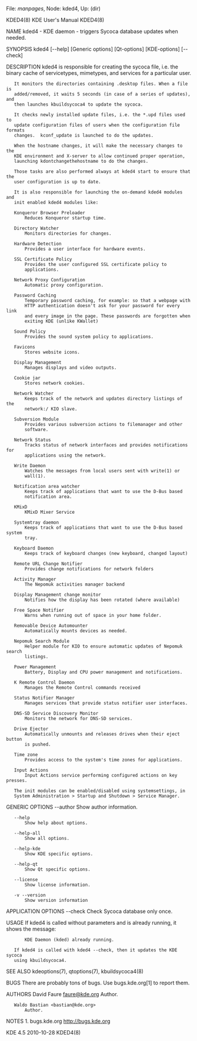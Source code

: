 File: *manpages*,  Node: kded4,  Up: (dir)

KDED4(8)                       KDE User's Manual                      KDED4(8)



NAME
       kded4 - KDE daemon - triggers Sycoca database updates when needed.

SYNOPSIS
       kded4 [--help] [Generic options] [Qt-options] [KDE-options] [--check]

DESCRIPTION
       kded4 is responsible for creating the sycoca file, i.e. the binary
       cache of servicetypes, mimetypes, and services for a particular user.

       It monitors the directories containing .desktop files. When a file is
       added/removed, it waits 5 seconds (in case of a series of updates), and
       then launches kbuildsycoca4 to update the sycoca.

       It checks newly installed update files, i.e. the *.upd files used to
       update configuration files of users when the configuration file formats
       changes.  kconf_update is launched to do the updates.

       When the hostname changes, it will make the necessary changes to the
       KDE environment and X-server to allow continued proper operation,
       launching kdontchangethehostname to do the changes.

       Those tasks are also performed always at kded4 start to ensure that the
       user configuration is up to date.

       It is also responsible for launching the on-demand kded4 modules and
       init enabled kded4 modules like:

       Konqueror Browser Preloader
           Reduces Konqueror startup time.

       Directory Watcher
           Monitors directories for changes.

       Hardware Detection
           Provides a user interface for hardware events.

       SSL Certificate Policy
           Provides the user configured SSL certificate policy to
           applications.

       Network Proxy Configuration
           Automatic proxy configuration.

       Password Caching
           Temporary password caching, for example: so that a webpage with
           HTTP authentication doesn't ask for your password for every link
           and every image in the page. These passwords are forgotten when
           exiting KDE (unlike KWallet)

       Sound Policy
           Provides the sound system policy to applications.

       Favicons
           Stores website icons.

       Display Management
           Manages displays and video outputs.

       Cookie jar
           Stores network cookies.

       Network Watcher
           Keeps track of the network and updates directory listings of the
           network:/ KIO slave.

       Subversion Module
           Provides various subversion actions to filemanager and other
           software.

       Network Status
           Tracks status of network interfaces and provides notifications for
           applications using the network.

       Write Daemon
           Watches the messages from local users sent with write(1) or
           wall(1).

       Notification area watcher
           Keeps track of applications that want to use the D-Bus based
           notification area.

       KMixD
           KMixD Mixer Service

       Systemtray daemon
           Keeps track of applications that want to use the D-Bus based system
           tray.

       Keyboard Daemon
           Keeps track of keyboard changes (new keyboard, changed layout)

       Remote URL Change Notifier
           Provides change notifications for network folders

       Activity Manager
           The Nepomuk activities manager backend

       Display Management change monitor
           Notifies how the display has been rotated (where available)

       Free Space Notifier
           Warns when running out of space in your home folder.

       Removable Device Automounter
           Automatically mounts devices as needed.

       Nepomuk Search Module
           Helper module for KIO to ensure automatic updates of Nepomuk search
           listings.

       Power Management
           Battery, Display and CPU power management and notifications.

       K Remote Control Daemon
           Manages the Remote Control commands received

       Status Notifier Manager
           Manages services that provide status notifier user interfaces.

       DNS-SD Service Discovery Monitor
           Monitors the network for DNS-SD services.

       Drive Ejector
           Automatically unmounts and releases drives when their eject button
           is pushed.

       Time zone
           Provides access to the system's time zones for applications.

       Input Actions
           Input Actions service performing configured actions on key presses.

       The init modules can be enabled/disabled using systemsettings, in
       System Administration > Startup and Shutdown > Service Manager.

GENERIC OPTIONS
       --author
           Show author information.

       --help
           Show help about options.

       --help-all
           Show all options.

       --help-kde
           Show KDE specific options.

       --help-qt
           Show Qt specific options.

       --license
           Show license information.

       -v --version
           Show version information

APPLICATION OPTIONS
       --check
           Check Sycoca database only once.

USAGE
       If kded4 is called without parameters and is already running, it shows
       the message:

           KDE Daemon (kded) already running.

       If kded4 is called with kded4 --check, then it updates the KDE sycoca
       using kbuildsycoca4.

SEE ALSO
       kdeoptions(7), qtoptions(7), kbuildsycoca4(8)

BUGS
       There are probably tons of bugs. Use bugs.kde.org[1] to report them.

AUTHORS
       David Faure <faure@kde.org>
           Author.

       Waldo Bastian <bastian@kde.org>
           Author.

NOTES
        1. bugs.kde.org
           http://bugs.kde.org



KDE 4.5                           2010-10-28                          KDED4(8)
